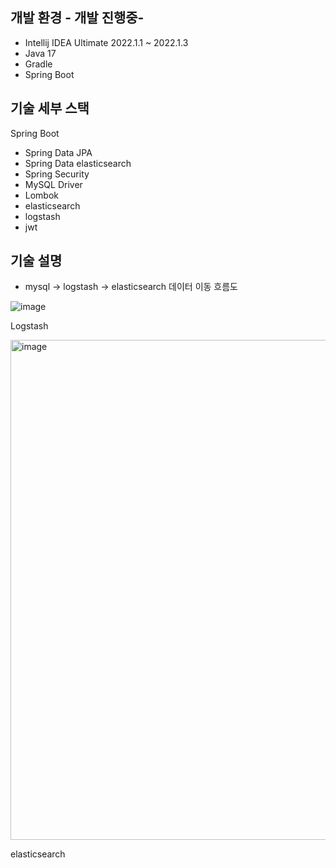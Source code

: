 ## 개발 환경 - 개발 진행중-

* Intellij IDEA Ultimate 2022.1.1 ~ 2022.1.3
* Java 17
* Gradle 
* Spring Boot

## 기술 세부 스택

Spring Boot

* Spring Data JPA
* Spring Data elasticsearch
* Spring Security
* MySQL Driver
* Lombok
* elasticsearch
* logstash
* jwt 


## 기술 설명 

* mysql -> logstash -> elasticsearch 데이터 이동 흐름도 

![image](https://user-images.githubusercontent.com/54434182/191554245-d6bf0fbc-450c-4655-9533-56403b6fafdd.png)

Logstash 

<img width="800" alt="image" src="https://user-images.githubusercontent.com/54434182/191553564-66bb2824-52e8-42fa-b4d7-6234da3a857f.png">

elasticsearch 


